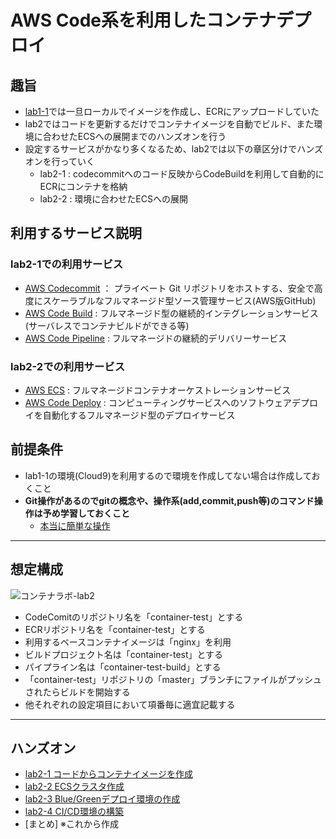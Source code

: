 # AWS Code系を利用したコンテナデプロイ
## 趣旨
- [lab1-1](https://github.com/YoichiSoma/sites/blob/main/docs/lab/container1-1.md)では一旦ローカルでイメージを作成し、ECRにアップロードしていた
- lab2ではコードを更新するだけでコンテナイメージを自動でビルド、また環境に合わせたECSへの展開までのハンズオンを行う
- 設定するサービスがかなり多くなるため、lab2では以下の章区分けでハンズオンを行っていく
   - lab2-1 : codecommitへのコード反映からCodeBuildを利用して自動的にECRにコンテナを格納
   - lab2-2 : 環境に合わせたECSへの展開
 
 ## 利用するサービス説明
 ### lab2-1での利用サービス
 - [AWS Codecommit](https://aws.amazon.com/jp/codecommit/) ： プライベート Git リポジトリをホストする、安全で高度にスケーラブルなフルマネージド型ソース管理サービス(AWS版GitHub)
 - [AWS Code Build](https://aws.amazon.com/jp/codebuild/?nc2=h_ql_prod_dt_cb) : フルマネージド型の継続的インテグレーションサービス (サーバレスでコンテナビルドができる等)
 - [AWS Code Pipeline](https://aws.amazon.com/jp/codepipeline/?nc2=h_ql_prod_dt_cp) : フルマネージドの継続的デリバリーサービス
 ### lab2-2での利用サービス
 - [AWS ECS](https://aws.amazon.com/jp/ecs/?nc2=h_ql_prod_ct_ecs) : フルマネージドコンテナオーケストレーションサービス
 - [AWS Code Deploy](https://aws.amazon.com/jp/codedeploy/?nc2=h_ql_prod_dt_cd) : コンピューティングサービスへのソフトウェアデプロイを自動化するフルマネージド型のデプロイサービス
 
 ## 前提条件
 - lab1-1の環境(Cloud9)を利用するので環境を作成してない場合は作成しておくこと
 - **Git操作があるのでgitの概念や、操作系(add,commit,push等)のコマンド操作は予め学習しておくこと**
    - [本当に簡単な操作](https://github.com/YoichiSoma/sites/blob/main/docs/tools/git%E3%82%B3%E3%83%9E%E3%83%B3%E3%83%89%E6%93%8D%E4%BD%9C.md)
 
 ---
 ## 想定構成

![コンテナラボ-lab2](https://user-images.githubusercontent.com/125415634/221768001-e4f854fc-6ed1-4bbd-b3fa-ae07d7ca5a9c.png)
- CodeComitのリポジトリ名を「container-test」とする
- ECRリポジトリ名を「container-test」とする
- 利用するベースコンテナイメージは「nginx」を利用
- ビルドプロジェクト名は「container-test」とする
- パイプライン名は「container-test-build」とする
- 「container-test」リポジトリの「master」ブランチにファイルがプッシュされたらビルドを開始する
- 他それぞれの設定項目において項番毎に適宜記載する

---

## ハンズオン
- [lab2-1 コードからコンテナイメージを作成](https://github.com/YoichiSoma/sites/blob/main/docs/lab/container2-1.md)
- [lab2-2 ECSクラスタ作成](https://github.com/YoichiSoma/sites/blob/main/docs/lab/container2-2.md)
- [lab2-3 Blue/Greenデプロイ環境の作成](https://github.com/YoichiSoma/sites/blob/main/docs/lab/container2-3.md)
- [lab2-4 CI/CD環境の構築](https://github.com/YoichiSoma/sites/blob/main/docs/lab/container2-4.md)
- [まとめ] ※これから作成
